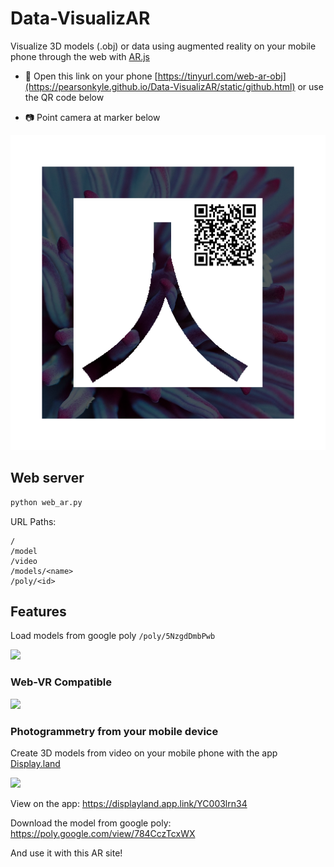 # Data-VisualizAR
Visualize 3D models (.obj) or data using augmented reality on your mobile phone through the web with [AR.js](https://github.com/jeromeetienne/AR.js)

- :iphone: Open this link on your phone [https://tinyurl.com/web-ar-obj](https://pearsonkyle.github.io/Data-VisualizAR/static/github.html) or use the QR code below

- :camera: Point camera at marker below 

![](static/patterns/pattern-kanji_qr.png)

## Web server
```python 
python web_ar.py
``` 

URL Paths: 
```
/
/model
/video
/models/<name>
/poly/<id>
```

## Features

Load models from google poly
`/poly/5NzgdDmbPwb`

![](static/videos/hirise_ar.gif)

### Web-VR Compatible
![](static/videos/sph_web_vr.gif)


### Photogrammetry from your mobile device
Create 3D models from video on your mobile phone with the app [Display.land](https://display.land/)

![](static/videos/wildcat_family.gif)

View on the app: https://displayland.app.link/YC003lrn34

Download the model from google poly: https://poly.google.com/view/784CczTcxWX

And use it with this AR site! 